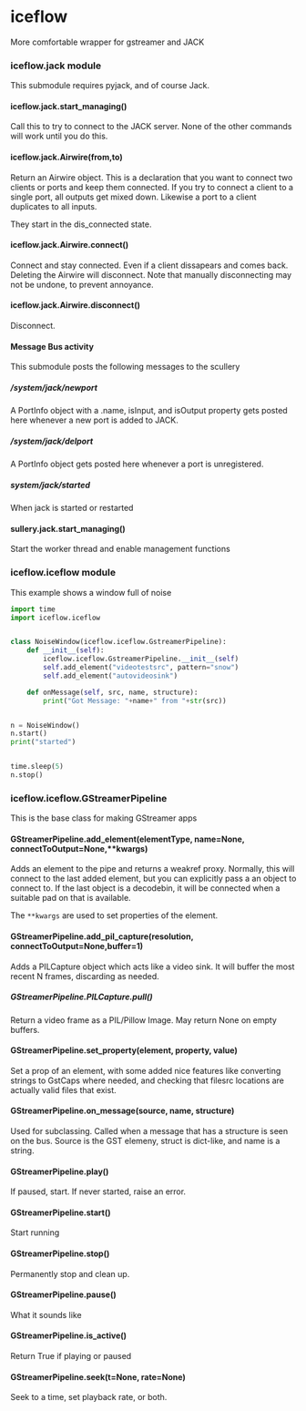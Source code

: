 # iceflow
More comfortable wrapper for gstreamer and JACK


### iceflow.jack module

This submodule requires pyjack, and of course Jack.

#### iceflow.jack.start_managing()

Call this to try to connect to the JACK server.  None of the other commands will work until you do this.


#### iceflow.jack.Airwire(from,to)
Return an Airwire object. This is a declaration that you want to connect two clients or ports and keep them connected.
If you try to connect a client to a single port, all outputs get mixed down. Likewise a port to a client duplicates to all inputs.

They start in the dis_connected state.


#### iceflow.jack.Airwire.connect()
Connect and stay connected. Even if a client dissapears and comes back. Deleting the Airwire will disconnect.
Note that manually disconnecting may not be undone, to prevent annoyance.

#### iceflow.jack.Airwire.disconnect()
Disconnect.


#### Message Bus activity

This submodule posts the following messages to the scullery
##### /system/jack/newport
 A PortInfo object with a .name, isInput, and isOutput property gets posted here whenever a new port is added to JACK.

##### /system/jack/delport
 A PortInfo object gets posted here whenever a port is unregistered.

##### system/jack/started
When jack is started or restarted

#### sullery.jack.start_managing()
Start the worker thread and enable management functions


### iceflow.iceflow module


This example shows a window full of noise

```python
import time
import iceflow.iceflow


class NoiseWindow(iceflow.iceflow.GstreamerPipeline):
    def __init__(self):
        iceflow.iceflow.GstreamerPipeline.__init__(self)
        self.add_element("videotestsrc", pattern="snow")
        self.add_element("autovideosink")

    def onMessage(self, src, name, structure):
        print("Got Message: "+name+" from "+str(src))


n = NoiseWindow()
n.start()
print("started")


time.sleep(5)
n.stop()
````

### iceflow.iceflow.GStreamerPipeline
This is the base class for making GStreamer apps

#### GStreamerPipeline.add_element(elementType, name=None, connectToOutput=None,**kwargs)

Adds an element to the pipe and returns a weakref proxy. Normally, this will connect to the last added
element, but you can explicitly pass a an object to connect to. If the last object is a decodebin, it will be connected when a suitable pad
on that is available.

The `**kwargs` are used to set properties of the element.

#### GStreamerPipeline.add_pil_capture(resolution, connectToOutput=None,buffer=1)
Adds a PILCapture object which acts like a video sink. It will buffer the most recent N frames, discarding as needed.

##### GStreamerPipeline.PILCapture.pull()
Return a video frame as a PIL/Pillow Image. May return None on empty buffers.

#### GStreamerPipeline.set_property(element, property, value)
Set a prop of an element, with some added nice features like converting strings to GstCaps where needed, and checking that filesrc locations are actually
valid files that exist.

#### GStreamerPipeline.on_message(source, name, structure)
Used for subclassing. Called when a message that has a structure is seen on the bus. Source is the GST elemeny, struct is dict-like, and name is a string.

#### GStreamerPipeline.play()
If paused, start. If never started, raise an error.

#### GStreamerPipeline.start()
Start running

#### GStreamerPipeline.stop()

Permanently stop and clean up.

#### GStreamerPipeline.pause()

What it sounds like

#### GStreamerPipeline.is_active()

Return True if playing or paused

#### GStreamerPipeline.seek(t=None, rate=None)
Seek to a time, set playback rate, or both.
